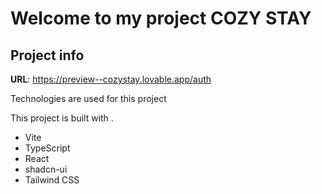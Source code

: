 # Welcome to  my project COZY STAY

## Project info

**URL**: https://preview--cozystay.lovable.app/auth

Technologies are used for this project

This project is built with .

- Vite
- TypeScript
- React
- shadcn-ui
- Tailwind CSS

